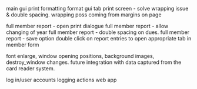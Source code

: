 
main gui print formatting format gui tab print screen - solve wrapping issue & double spacing. wrapping poss coming from margins on page

full member report - open print dialogue 
full member report - allow changing of year 
full member report - double spacing on dues. 
full member report - save option
double click on report entries to open appropriate tab in member form

font enlarge, window opening positions, background images, destroy_window changes.
future integration with data captured from the card reader system. 

log in/user accounts 
logging actions 
web app 